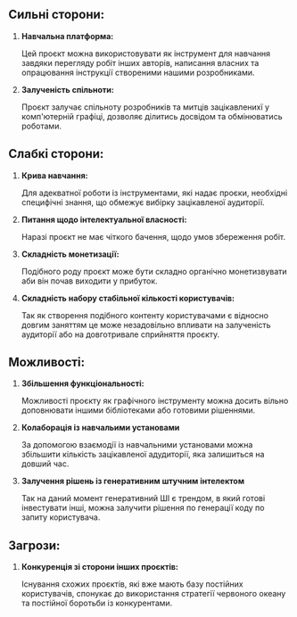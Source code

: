 ## Сильні сторони:
1. **Навчальна платформа:**

   Цей проєкт можна використовувати як інструмент для навчання завдяки перегляду
   робіт інших авторів, написання власних та опрацювання інструкції створеними нашими
   розробниками.

2. **Залученість спільноти:**

    Проєкт залучає спільноту розробників та митців зацікавленихї у комп'ютерній
    графіці, дозволяє ділитись досвідом та обмінюватись роботами.

## Слабкі сторони:
1. **Крива навчання:**

    Для адекватної роботи із інструментами, які надає проєки, необхідні специфічні знання, що обмежує вибірку
    зацікавленої аудиторії.

2. **Питання щодо інтелектуальної власності:**
    
    Наразі проєкт не має чіткого бачення, щодо умов збереження
    робіт.

3. **Складність монетизації:**
    
    Подібного роду проєкт може бути складно органічно
    монетизвувати аби він почав виходити у прибуток.

4. **Складність набору стабільної кількості користувачів:**

    Так як створення подібного контенту користувачами є відносно
    довгим заняттям це може незадовільно впливати на залученість
    аудиторії або на довготривале сприйняття проєкту.

## Можливості:
1. **Збільшення функціональності:**

   Можливості проєкту як графічного інструменту можна досить
   вільно доповнювати іншими бібліотеками або готовими рішеннями.

2. **Колаборація із навчальими установами**

   За допомогою взаємодії із навчальними установами можна збільшити
   кількість зацікавленої адудиторії, яка залишиться на довший час.

3. **Залучення рішень із генеративним штучним інтелектом**

   Так на даний момент генеративний ШІ є трендом, в який готові інвестувати інші, можна залучити
   рішення по генерації коду по запиту користувача.

## Загрози:
1. **Конкуренція зі сторони інших проєктів:**

   Існування схожих проєктів, які вже мають базу постійних користувачів, спонукає до використання стратегії червоного океану
   та постійної боротьби із конкурентами.
